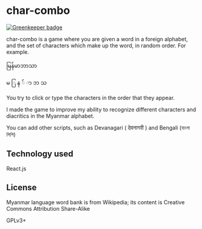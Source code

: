 # char-combo

[![Greenkeeper badge](https://badges.greenkeeper.io/mapmeld/char-combo.svg)](https://greenkeeper.io/)

char-combo is a game where you are given a word in a foreign alphabet, and the
set of characters which make up the word, in random order. For example.

မြန်မာဘာသာ

မ ြ န ် ာ ဘ သ

You try to click or type the characters in the order that they appear.

I made the game to improve my ability to recognize different characters and
diacritics in the Myanmar alphabet.

You can add other scripts, such as Devanagari ( देवनागरी ) and Bengali (বাংলা লিপি)

## Technology used

React.js

## License

Myanmar language word bank is from Wikipedia; its content is Creative Commons Attribution Share-Alike

GPLv3+
